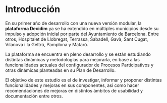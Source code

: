 # Introducción

En su primer año de desarrollo con una nueva versión modular, la **plataforma Decidim** ya se ha extendido en múltiples municipios desde su impulso y adopción inicial por parte del Ayuntamiento de Barcelona. Entre otros, Hospitalet de Llobregat, Terrassa, Sabadell, Gavà, Sant Cugat, Vilanova i la Geltrú, Pamplona y Mataró.

La plataforma se encuentra en pleno desarrollo y se están estudiando distintas dinámicas y metodologías para mejorarla, en base a las funcionalidades actuales del configurador de Procesos Participativos y otras dinámicas planteadas en su Plan de Desarrollo.

El objetivo de este estudio  es el de investigar, informar y proponer distintas funcionalidades y mejoras en sus componentes, así como hacer recomendaciones de mejoras en distintos ámbitos de usabilidad y documentación entre otros.

